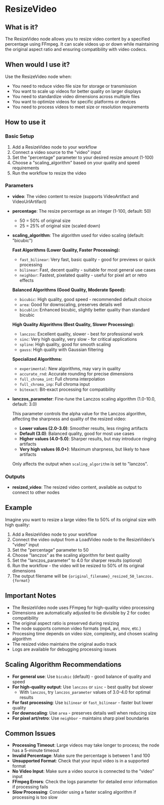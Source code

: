 # ResizeVideo

## What is it?

The ResizeVideo node allows you to resize video content by a specified percentage using FFmpeg. It can scale videos up or down while maintaining the original aspect ratio and ensuring compatibility with video codecs.

## When would I use it?

Use the ResizeVideo node when:

- You need to reduce video file size for storage or transmission
- You want to scale up videos for better quality on larger displays
- You need to standardize video dimensions across multiple files
- You want to optimize videos for specific platforms or devices
- You need to process videos to meet size or resolution requirements

## How to use it

### Basic Setup

1. Add a ResizeVideo node to your workflow
1. Connect a video source to the "video" input
1. Set the "percentage" parameter to your desired resize amount (1-100)
1. Choose a "scaling_algorithm" based on your quality and speed requirements
1. Run the workflow to resize the video

### Parameters

- **video**: The video content to resize (supports VideoArtifact and VideoUrlArtifact)

- **percentage**: The resize percentage as an integer (1-100, default: 50)

    - 50 = 50% of original size
    - 25 = 25% of original size (scaled down)

- **scaling_algorithm**: The algorithm used for video scaling (default: "bicubic")

    **Fast Algorithms (Lower Quality, Faster Processing):**

    - `fast_bilinear`: Very fast, basic quality - good for previews or quick processing
    - `bilinear`: Fast, decent quality - suitable for most general use cases
    - `neighbor`: Fastest, pixelated quality - useful for pixel art or retro effects

    **Balanced Algorithms (Good Quality, Moderate Speed):**

    - `bicubic`: High quality, good speed - recommended default choice
    - `area`: Good for downscaling, preserves details well
    - `bicublin`: Enhanced bicubic, slightly better quality than standard bicubic

    **High Quality Algorithms (Best Quality, Slower Processing):**

    - `lanczos`: Excellent quality, slower - best for professional work
    - `sinc`: Very high quality, very slow - for critical applications
    - `spline`: High quality, good for smooth scaling
    - `gauss`: High quality with Gaussian filtering

    **Specialized Algorithms:**

    - `experimental`: New algorithms, may vary in quality
    - `accurate_rnd`: Accurate rounding for precise dimensions
    - `full_chroma_int`: Full chroma interpolation
    - `full_chroma_inp`: Full chroma input
    - `bitexact`: Bit-exact processing for compatibility

- **lanczos_parameter**: Fine-tune the Lanczos scaling algorithm (1.0-10.0, default: 3.0)

    This parameter controls the alpha value for the Lanczos algorithm, affecting the sharpness and quality of the resized video:

    - **Lower values (2.0-3.0)**: Smoother results, less ringing artifacts
    - **Default (3.0)**: Balanced quality, good for most use cases
    - **Higher values (4.0-5.0)**: Sharper results, but may introduce ringing artifacts
    - **Very high values (6.0+)**: Maximum sharpness, but likely to have artifacts

    Only affects the output when `scaling_algorithm` is set to "lanczos".

### Outputs

- **resized_video**: The resized video content, available as output to connect to other nodes

## Example

Imagine you want to resize a large video file to 50% of its original size with high quality:

1. Add a ResizeVideo node to your workflow
1. Connect the video output from a LoadVideo node to the ResizeVideo's "video" input
1. Set the "percentage" parameter to 50
1. Choose "lanczos" as the scaling algorithm for best quality
1. Set the "lanczos_parameter" to 4.0 for sharper results (optional)
1. Run the workflow - the video will be resized to 50% of its original dimensions
1. The output filename will be `{original_filename}_resized_50_lanczos.{format}`

## Important Notes

- The ResizeVideo node uses FFmpeg for high-quality video processing
- Dimensions are automatically adjusted to be divisible by 2 for codec compatibility
- The original aspect ratio is preserved during resizing
- The node supports common video formats (mp4, avi, mov, etc.)
- Processing time depends on video size, complexity, and chosen scaling algorithm
- The resized video maintains the original audio track
- Logs are available for debugging processing issues

## Scaling Algorithm Recommendations

- **For general use**: Use `bicubic` (default) - good balance of quality and speed
- **For high-quality output**: Use `lanczos` or `sinc` - best quality but slower
    - With `lanczos`, try `lanczos_parameter` values of 3.0-4.0 for optimal results
- **For fast processing**: Use `bilinear` or `fast_bilinear` - faster but lower quality
- **For downscaling**: Use `area` - preserves details well when reducing size
- **For pixel art/retro**: Use `neighbor` - maintains sharp pixel boundaries

## Common Issues

- **Processing Timeout**: Large videos may take longer to process; the node has a 5-minute timeout
- **Invalid Percentage**: Make sure the percentage is between 1 and 100
- **Unsupported Format**: Check that your input video is in a supported format
- **No Video Input**: Make sure a video source is connected to the "video" input
- **FFmpeg Errors**: Check the logs parameter for detailed error information if processing fails
- **Slow Processing**: Consider using a faster scaling algorithm if processing is too slow
